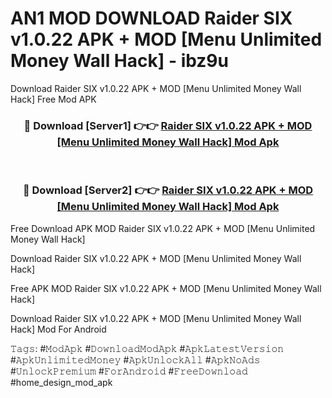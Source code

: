 # AN1 MOD DOWNLOAD Raider SIX v1.0.22 APK + MOD [Menu Unlimited Money Wall Hack] - ibz9u
Download Raider SIX v1.0.22 APK + MOD [Menu Unlimited Money Wall Hack] Free Mod APK

<div align="center">
<h3>🔴 Download [Server1] 👉👉 <a href="https://apk-comot.site?title=Raider_SIX_v1.0.22_APK_+_MOD_[Menu_Unlimited_Money_Wall_Hack]">Raider SIX v1.0.22 APK + MOD [Menu Unlimited Money Wall Hack] Mod Apk</a></h3><br>

<h3>🔴 Download [Server2] 👉👉 <a href="https://apk-comot.site?title=Raider_SIX_v1.0.22_APK_+_MOD_[Menu_Unlimited_Money_Wall_Hack]">Raider SIX v1.0.22 APK + MOD [Menu Unlimited Money Wall Hack] Mod Apk</a></h3>
</div>


Free Download APK MOD Raider SIX v1.0.22 APK + MOD [Menu Unlimited Money Wall Hack]

Download Raider SIX v1.0.22 APK + MOD [Menu Unlimited Money Wall Hack] 

Free APK MOD Raider SIX v1.0.22 APK + MOD [Menu Unlimited Money Wall Hack] 

Download Raider SIX v1.0.22 APK + MOD [Menu Unlimited Money Wall Hack] Mod For Android

𝚃𝚊𝚐𝚜: #𝙼𝚘𝚍𝙰𝚙𝚔 #𝙳𝚘𝚠𝚗𝚕𝚘𝚊𝚍𝙼𝚘𝚍𝙰𝚙𝚔 #𝙰𝚙𝚔𝙻𝚊𝚝𝚎𝚜𝚝𝚅𝚎𝚛𝚜𝚒𝚘𝚗 #𝙰𝚙𝚔𝚄𝚗𝚕𝚒𝚖𝚒𝚝𝚎𝚍𝙼𝚘𝚗𝚎𝚢 #𝙰𝚙𝚔𝚄𝚗𝚕𝚘𝚌𝚔𝙰𝚕𝚕 #𝙰𝚙𝚔𝙽𝚘𝙰𝚍𝚜 #𝚄𝚗𝚕𝚘𝚌𝚔𝙿𝚛𝚎𝚖𝚒𝚞𝚖 #𝙵𝚘𝚛𝙰𝚗𝚍𝚛𝚘𝚒𝚍 #𝙵𝚛𝚎𝚎𝙳𝚘𝚠𝚗𝚕𝚘𝚊𝚍 #home_design_mod_apk